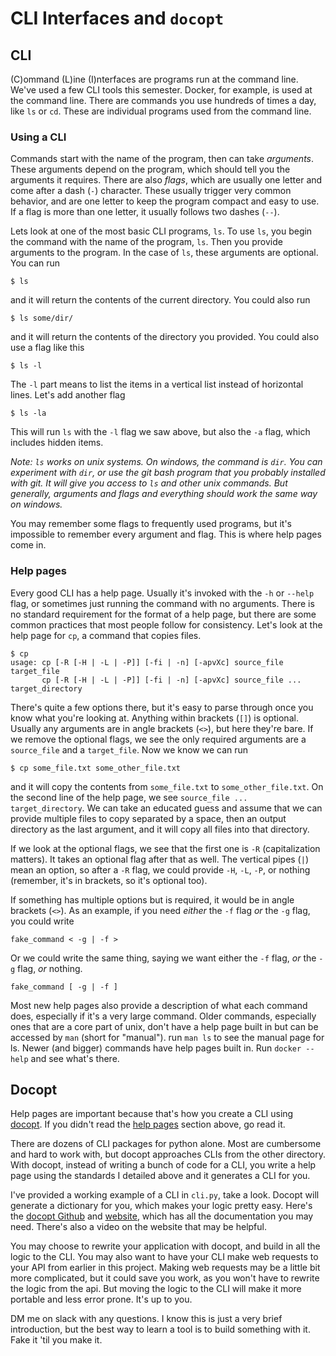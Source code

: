 # CLI Interfaces and `docopt`

## CLI
(C)ommand (L)ine (I)nterfaces are programs run at the command line. We've used a few CLI tools this semester. Docker, for example, is used at the command line. There are commands you use hundreds of times a day, like `ls` or `cd`. These are individual programs used from the command line.

### Using a CLI
Commands start with the name of the program, then can take *arguments*. These arguments depend on the program, which should tell you the arguments it requires. There are also *flags*, which are usually one letter and come after a dash (`-`) character. These usually trigger very common behavior, and are one letter to keep the program compact and easy to use. If a flag is more than one letter, it usually follows two dashes (`--`).

Lets look at one of the most basic CLI programs, `ls`. To use `ls`, you begin the command with the name of the program, `ls`. Then you provide arguments to the program. In the case of `ls`, these arguments are optional. You can run
```
$ ls
```
and it will return the contents of the current directory. You could also run
```
$ ls some/dir/
```
and it will return the contents of the directory you provided. You could also use a flag like this
```
$ ls -l
```
The `-l` part means to list the items in a vertical list instead of horizontal lines. Let's add another flag
```
$ ls -la
```
This will run `ls` with the `-l` flag we saw above, but also the `-a` flag, which includes hidden items.

*Note: `ls` works on unix systems. On windows, the command is `dir`. You can experiment with `dir`, or use the git bash program that you probably installed with git. It will give you access to `ls` and other unix commands. But generally, arguments and flags and everything should work the same way on windows.*

You may remember some flags to frequently used programs, but it's impossible to remember every argument and flag. This is where help pages come in.

### Help pages
Every good CLI has a help page. Usually it's invoked with the `-h` or `--help` flag, or sometimes just running the command with no arguments. There is no standard requirement for the format of a help page, but there are some common practices that most people follow for consistency. Let's look at the help page for `cp`, a command that copies files.

```
$ cp
usage: cp [-R [-H | -L | -P]] [-fi | -n] [-apvXc] source_file target_file
       cp [-R [-H | -L | -P]] [-fi | -n] [-apvXc] source_file ... target_directory
```

There's quite a few options there, but it's easy to parse through once you know what you're looking at. Anything within brackets (`[]`) is optional. Usually any arguments are in angle brackets (`<>`), but here they're bare. If we remove the optional flags, we see the only required arguments are a `source_file` and a `target_file`. Now we know we can run
```
$ cp some_file.txt some_other_file.txt
```
and it will copy the contents from `some_file.txt` to `some_other_file.txt`. On the second line of the help page, we see `source_file ... target_directory`. We can take an educated guess and assume that we can provide multiple files to copy separated by a space, then an output directory as the last argument, and it will copy all files into that directory.

If we look at the optional flags, we see that the first one is `-R` (capitalization matters). It takes an optional flag after that as well. The vertical pipes (`|`) mean an option, so after a `-R` flag, we could provide `-H`, `-L`, `-P`, or nothing (remember, it's in brackets, so it's optional too).

If something has multiple options but is required, it would be in angle brackets (`<>`). As an example, if you need *either* the `-f` flag *or* the `-g` flag, you could write
```
fake_command < -g | -f >
```

Or we could write the same thing, saying we want either the `-f` flag, *or* the `-g` flag, *or* nothing.
```
fake_command [ -g | -f ]
```

Most new help pages also provide a description of what each command does, especially if it's a very large command. Older commands, especially ones that are a core part of unix, don't have a help page built in but can be accessed by `man` (short for "manual"). run `man ls` to see the manual page for ls. Newer (and bigger) commands have help pages built in. Run `docker --help` and see what's there.


## Docopt
Help pages are important because that's how you create a CLI using [docopt](https://github.com/docopt/docopt). If you didn't read the [help pages](#help-pages) section above, go read it.

There are dozens of CLI packages for python alone. Most are cumbersome and hard to work with, but docopt approaches CLIs from the other directory. With docopt, instead of writing a bunch of code for a CLI, you write a help page using the standards I detailed above and it generates a CLI for you.

I've provided a working example of a CLI in `cli.py`, take a look. Docopt will generate a dictionary for you, which makes your logic pretty easy. Here's the [docopt Github](https://github.com/docopt/docopt) and [website](http://docopt.org/), which has all the documentation you may need. There's also a video on the website that may be helpful.

You may choose to rewrite your application with docopt, and build in all the logic to the CLI. You may also want to have your CLI make web requests to your API from earlier in this project. Making web requests may be a little bit more complicated, but it could save you work, as you won't have to rewrite the logic from the api. But moving the logic to the CLI will make it more portable and less error prone. It's up to you.

DM me on slack with any questions. I know this is just a very brief introduction, but the best way to learn a tool is to build something with it. Fake it 'til you make it.
